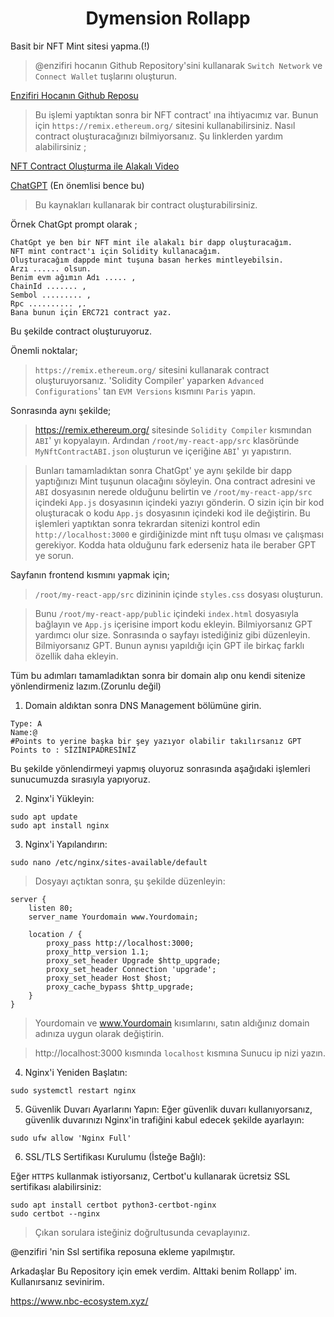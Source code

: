 <h1 align="center"> Dymension Rollapp </h1>

Basit bir NFT Mint sitesi yapma.(!)

>@enzifiri hocanın Github Repository'sini kullanarak `Switch Network` ve `Connect Wallet` tuşlarını oluşturun.

[Enzifiri Hocanın Github Reposu](https://github.com/enzifiri/dApp-Starter-RC)

>Bu işlemi yaptıktan sonra bir NFT contract' ına ihtiyacımız var. Bunun için `https://remix.ethereum.org/` sitesini kullanabilirsiniz. 
Nasıl contract oluşturacağınızı bilmiyorsanız. Şu linklerden yardım alabilirsiniz ;

[NFT Contract Oluşturma ile Alakalı Video](https://www.youtube.com/watch?v=GwFQg8ROZfo&t)

[ChatGPT](https://chat.openai.com/) (En önemlisi bence bu)

>Bu kaynakları kullanarak bir contract oluşturabilirsiniz. 

Örnek ChatGpt prompt olarak ;

```
ChatGpt ye ben bir NFT mint ile alakalı bir dapp oluşturacağım. 
NFT mint contract'ı için Solidity kullanacağım. 
Oluşturacağım dappde mint tuşuna basan herkes mintleyebilsin. 
Arzı ...... olsun. 
Benim evm ağımın Adı ..... , 
ChainId ....... , 
Sembol ......... , 
Rpc .......... ,. 
Bana bunun için ERC721 contract yaz.
```

Bu şekilde contract oluşturuyoruz.

Önemli noktalar;

>`https://remix.ethereum.org/` sitesini kullanarak contract oluşturuyorsanız. 'Solidity Compiler' yaparken `Advanced Configurations`' tan `EVM Versions` kısmını `Paris` yapın.

Sonrasında aynı şekilde;
>https://remix.ethereum.org/ sitesinde `Solidity Compiler` kısmından `ABI`' yı kopyalayın. Ardından `/root/my-react-app/src` klasöründe `MyNftContractABI.json` oluşturun ve içeriğine `ABI`' yı yapıstırın.

>Bunları tamamladıktan sonra ChatGpt' ye aynı şekilde bir dapp yaptığınızı Mint tuşunun olacağını söyleyin. Ona contract adresini ve `ABI` dosyasının nerede olduğunu belirtin ve `/root/my-react-app/src` içindeki `App.js` dosyasının içindeki yazıyı gönderin. O sizin için bir kod oluşturacak o kodu `App.js` dosyasının içindeki kod ile değiştirin. Bu işlemleri yaptıktan sonra tekrardan sitenizi kontrol edin `http://localhost:3000` e girdiğinizde mint nft tuşu olması ve çalışması gerekiyor. Kodda hata olduğunu fark ederseniz hata ile beraber GPT ye sorun. 

Sayfanın frontend kısmını yapmak için;
>`/root/my-react-app/src` dizininin içinde `styles.css` dosyası oluşturun.

>Bunu `/root/my-react-app/public` içindeki `index.html` dosyasıyla bağlayın ve `App.js` içerisine import kodu ekleyin. Bilmiyorsanız GPT yardımcı olur size. Sonrasında o sayfayı istediğiniz gibi düzenleyin. Bilmiyorsanız GPT. Bunun aynısı yapıldığı için GPT ile birkaç farklı özellik daha ekleyin.

Tüm bu adımları tamamladıktan sonra bir domain alıp onu kendi sitenize yönlendirmeniz lazım.(Zorunlu değil)

1) Domain aldıktan sonra DNS Management bölümüne girin. 
```
Type: A  
Name:@ 
#Points to yerine başka bir şey yazıyor olabilir takılırsanız GPT
Points to : SİZİNIPADRESİNİZ 
```

Bu şekilde yönlendirmeyi yapmış oluyoruz sonrasında aşağıdaki işlemleri sunucumuzda sırasıyla yapıyoruz.

2) Nginx'i Yükleyin:

```
sudo apt update
sudo apt install nginx
```

3) Nginx'i Yapılandırın:

```
sudo nano /etc/nginx/sites-available/default
```

>Dosyayı açtıktan sonra, şu şekilde düzenleyin:

```
server {
    listen 80;
    server_name Yourdomain www.Yourdomain;

    location / {
        proxy_pass http://localhost:3000;
        proxy_http_version 1.1;
        proxy_set_header Upgrade $http_upgrade;
        proxy_set_header Connection 'upgrade';
        proxy_set_header Host $host;
        proxy_cache_bypass $http_upgrade;
    }
}
```

>Yourdomain ve www.Yourdomain kısımlarını, satın aldığınız domain adınıza uygun olarak değiştirin.

>http://localhost:3000 kısmında `localhost` kısmına Sunucu ip nizi yazın.

4) Nginx'i Yeniden Başlatın:

```
sudo systemctl restart nginx
```

5) Güvenlik Duvarı Ayarlarını Yapın:
Eğer güvenlik duvarı kullanıyorsanız, güvenlik duvarınızı Nginx'in trafiğini kabul edecek şekilde ayarlayın:

```
sudo ufw allow 'Nginx Full'
```

6) SSL/TLS Sertifikası Kurulumu (İsteğe Bağlı):

Eğer `HTTPS` kullanmak istiyorsanız, Certbot'u kullanarak ücretsiz SSL sertifikası alabilirsiniz:

```
sudo apt install certbot python3-certbot-nginx
sudo certbot --nginx
```

>Çıkan sorulara isteğiniz doğrultusunda cevaplayınız.

@enzifiri 'nin Ssl sertifika reposuna ekleme yapılmıştır.

Arkadaşlar Bu Repository için emek verdim. Alttaki benim Rollapp' im. Kullanırsanız sevinirim.

https://www.nbc-ecosystem.xyz/
